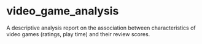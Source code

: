 # video_game_analysis

A descriptive analysis report on the association between characteristics of video games (ratings, play time) and their review scores.

